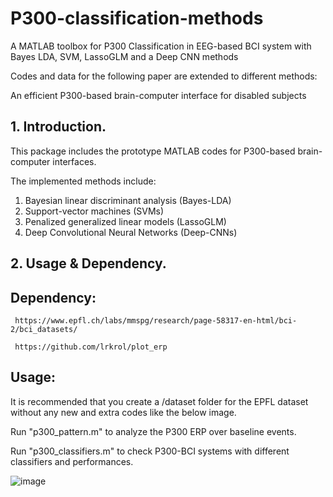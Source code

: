 # P300-classification-methods

A MATLAB toolbox for P300 Classification in EEG-based BCI system with Bayes LDA, SVM, LassoGLM and a Deep CNN methods

Codes and data for the following paper are extended to different methods:

An efficient P300-based brain-computer interface for disabled subjects


## 1. Introduction.

This package includes the prototype MATLAB codes for P300-based brain-computer interfaces.

The implemented methods include: 

  1. Bayesian linear discriminant analysis (Bayes-LDA)
  2. Support-vector machines (SVMs)       
  3. Penalized generalized linear models (LassoGLM)
  4. Deep Convolutional Neural Networks (Deep-CNNs) 

     


## 2. Usage & Dependency.

## Dependency:
     https://www.epfl.ch/labs/mmspg/research/page-58317-en-html/bci-2/bci_datasets/
     
     https://github.com/lrkrol/plot_erp

## Usage:
It is recommended that you create a /dataset folder for the EPFL dataset without any new and extra codes like the below image.

Run "p300_pattern.m" to analyze the P300 ERP over baseline events.

Run "p300_classifiers.m" to check P300-BCI systems with different classifiers and performances.

![image](https://user-images.githubusercontent.com/50092872/188487693-35cb5ff7-fae1-4b26-8bb0-de76f28ca27a.png)
